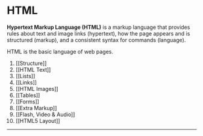 # HTML

**Hypertext Markup Language (HTML)** is a markup language that provides rules about text and image links (hypertext), how the page appears and is structured (markup), and a consistent syntax for commands (language). 

HTML is the basic language of web pages.

1. [[Structure]]
2. [[HTML Text]]
3. [[Lists]]
4. [[Links]]
5. [[HTML Images]]
6. [[Tables]]
7. [[Forms]]
8. [[Extra Markup]]
9. [[Flash, Video & Audio]]
10. [[HTML5 Layout]]

---
